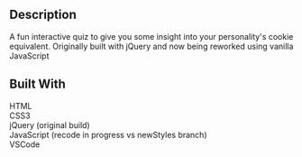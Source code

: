 ## Description

A fun interactive quiz to give you some insight into your personality's cookie equivalent. Originally built with jQuery and now being reworked using vanilla JavaScript

## Built With

HTML <br>
CSS3 <br>
jQuery (original build)<br>
JavaScript (recode in progress vs newStyles branch) <br>
VSCode
